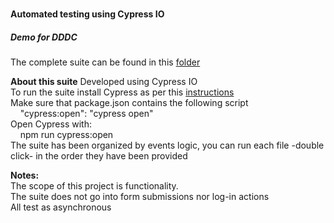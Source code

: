 # <h4>Automated testing using Cypress IO</h4>
<h5>Demo for DDDC</h5>
The complete suite can be found in this <a href="https://github.com/moanableu/qa-test/tree/master/cypress/integration/demo-test">folder</a><p>
<strong>About this suite</strong>
Developed using Cypress IO
<br>To run the suite install Cypress as per this <a href="https://docs.cypress.io/guides/getting-started/installing-cypress.html#Installing">instructions</a>
<br>Make sure that package.json contains the following script<br>
&nbsp;&nbsp;&nbsp;&nbsp;"cypress:open": "cypress open"
<br>Open Cypress with:<br>
&nbsp;&nbsp;&nbsp;&nbsp;npm run cypress:open
<br>The suite has been organized by events logic, you can run each file -double click- in the order they have been provided
<p><strong>Notes:</strong><br>The scope of this project is functionality.
<br>The suite does not go into form submissions nor log-in actions
<br>All test as asynchronous